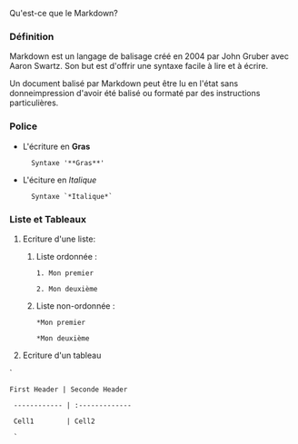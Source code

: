  Qu'est-ce que le Markdown?

### Définition


Markdown est un langage de balisage créé en 2004 par John Gruber avec Aaron Swartz. Son but est d'offrir une syntaxe facile à lire et à écrire.

Un document balisé par Markdown peut être lu en l'état sans donneimpression d'avoir été balisé ou formaté par des instructions particulières.


<h3>Police</h3> 

* L'écriture en **Gras**

		Syntaxe '**Gras**'

* L'éciture en *Italique*

		Syntaxe `*Italique*`

### Liste et Tableaux

1. Ecriture d'une liste:

	1. Liste ordonnée : 

		 `1. Mon premier`

		 `2. Mon deuxième`

	1. Liste non-ordonnée :  

		`*Mon premier`

		`*Mon deuxième`

2. Ecriture d'un tableau

`

	First Header | Seconde Header

	 ------------ | :-------------

	 Cell1	      |	Cell2
	 
	 `

